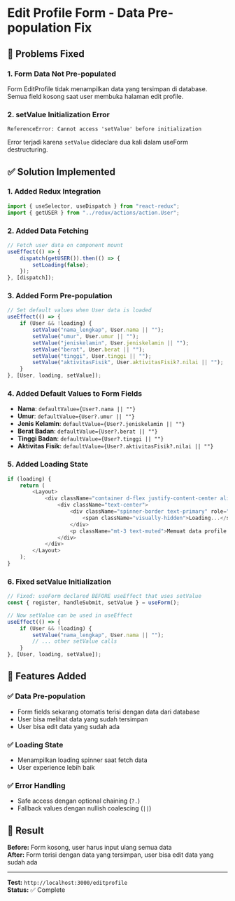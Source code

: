 # Edit Profile Form - Data Pre-population Fix

## 🐛 **Problems Fixed**

### **1. Form Data Not Pre-populated**
Form EditProfile tidak menampilkan data yang tersimpan di database. Semua field kosong saat user membuka halaman edit profile.

### **2. setValue Initialization Error**
```
ReferenceError: Cannot access 'setValue' before initialization
```
Error terjadi karena `setValue` dideclare dua kali dalam useForm destructuring.

## ✅ **Solution Implemented**

### **1. Added Redux Integration**
```javascript
import { useSelector, useDispatch } from "react-redux";
import { getUSER } from "../redux/actions/action.User";
```

### **2. Added Data Fetching**
```javascript
// Fetch user data on component mount
useEffect(() => {
    dispatch(getUSER()).then(() => {
        setLoading(false);
    });
}, [dispatch]);
```

### **3. Added Form Pre-population**
```javascript
// Set default values when User data is loaded
useEffect(() => {
    if (User && !loading) {
        setValue("nama_lengkap", User.nama || "");
        setValue("umur", User.umur || "");
        setValue("jeniskelamin", User.jeniskelamin || "");
        setValue("berat", User.berat || "");
        setValue("tinggi", User.tinggi || "");
        setValue("aktivitasFisik", User.aktivitasFisik?.nilai || "");
    }
}, [User, loading, setValue]);
```

### **4. Added Default Values to Form Fields**
- **Nama**: `defaultValue={User?.nama || ""}`
- **Umur**: `defaultValue={User?.umur || ""}`
- **Jenis Kelamin**: `defaultValue={User?.jeniskelamin || ""}`
- **Berat Badan**: `defaultValue={User?.berat || ""}`
- **Tinggi Badan**: `defaultValue={User?.tinggi || ""}`
- **Aktivitas Fisik**: `defaultValue={User?.aktivitasFisik?.nilai || ""}`

### **5. Added Loading State**
```javascript
if (loading) {
    return (
        <Layout>
            <div className="container d-flex justify-content-center align-items-center">
                <div className="text-center">
                    <div className="spinner-border text-primary" role="status">
                        <span className="visually-hidden">Loading...</span>
                    </div>
                    <p className="mt-3 text-muted">Memuat data profile...</p>
                </div>
            </div>
        </Layout>
    );
}
```

### **6. Fixed setValue Initialization**
```javascript
// Fixed: useForm declared BEFORE useEffect that uses setValue
const { register, handleSubmit, setValue } = useForm();

// Now setValue can be used in useEffect
useEffect(() => {
    if (User && !loading) {
        setValue("nama_lengkap", User.nama || "");
        // ... other setValue calls
    }
}, [User, loading, setValue]);
```

## 🎯 **Features Added**

### **✅ Data Pre-population**
- Form fields sekarang otomatis terisi dengan data dari database
- User bisa melihat data yang sudah tersimpan
- User bisa edit data yang sudah ada

### **✅ Loading State**
- Menampilkan loading spinner saat fetch data
- User experience lebih baik

### **✅ Error Handling**
- Safe access dengan optional chaining (`?.`)
- Fallback values dengan nullish coalescing (`||`)

## 🚀 **Result**

**Before:** Form kosong, user harus input ulang semua data  
**After:** Form terisi dengan data yang tersimpan, user bisa edit data yang sudah ada

---

**Test:** `http://localhost:3000/editprofile`  
**Status:** ✅ Complete
